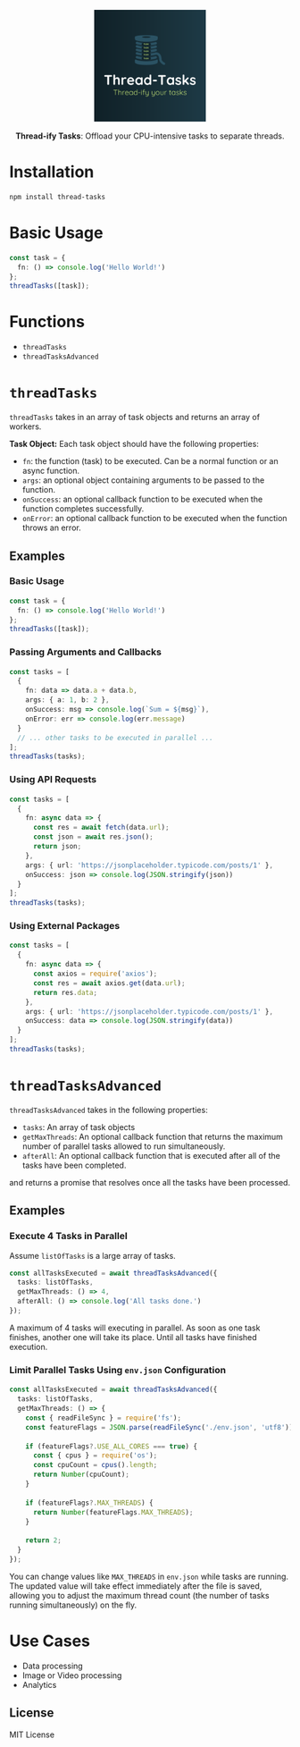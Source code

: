 <p align="center">
<img src="./logo.png" width="200" height="200" alt="Codeium Logo" >
</p>
<p align="center">
<b>Thread-ify Tasks</b>: Offload your CPU-intensive tasks to separate threads.
</p>

# Installation
```bash
npm install thread-tasks
```
# Basic Usage
```typescript
const task = {
  fn: () => console.log('Hello World!')
};
threadTasks([task]);
```


# Functions
- `threadTasks`
- `threadTasksAdvanced`

# `threadTasks`
`threadTasks` takes in an array of task objects and returns an array of workers.

**Task Object:** Each task object should have the following properties:
- `fn`: the function (task) to be executed. Can be a normal function or an async function.
- `args`: an optional object containing arguments to be passed to the function.
- `onSuccess`: an optional callback function to be executed when the function completes successfully.
- `onError`: an optional callback function to be executed when the function throws an error.

## Examples

### Basic Usage
```typescript
const task = {
  fn: () => console.log('Hello World!')
};
threadTasks([task]);
```

### Passing Arguments and Callbacks
```typescript
const tasks = [
  {
    fn: data => data.a + data.b,
    args: { a: 1, b: 2 },
    onSuccess: msg => console.log(`Sum = ${msg}`),
    onError: err => console.log(err.message)
  }
  // ... other tasks to be executed in parallel ...
];
threadTasks(tasks);
```
### Using API Requests
```typescript
const tasks = [
  {
    fn: async data => {
      const res = await fetch(data.url);
      const json = await res.json();
      return json;
    },
    args: { url: 'https://jsonplaceholder.typicode.com/posts/1' },
    onSuccess: json => console.log(JSON.stringify(json))
  }
];
threadTasks(tasks);
```

### Using External Packages
```typescript
const tasks = [
  {
    fn: async data => {
      const axios = require('axios');
      const res = await axios.get(data.url);
      return res.data;
    },
    args: { url: 'https://jsonplaceholder.typicode.com/posts/1' },
    onSuccess: data => console.log(JSON.stringify(data))
  }
];
threadTasks(tasks);
```

# `threadTasksAdvanced`
`threadTasksAdvanced` takes in the following properties:

- `tasks`: An array of task objects
- `getMaxThreads`: An optional callback function that returns the maximum number of parallel tasks allowed to run simultaneously.
-  `afterAll`: An optional callback function that is executed after all of the tasks have been completed.

and returns a promise that resolves once all the tasks have been processed.

## Examples

### Execute 4 Tasks in Parallel
Assume `listOfTasks` is a large array of tasks.
```typescript
const allTasksExecuted = await threadTasksAdvanced({
  tasks: listOfTasks,
  getMaxThreads: () => 4,
  afterAll: () => console.log('All tasks done.')
});
```
A maximum of 4 tasks will executing in parallel. As soon as one task finishes, another one will take its place. Until all tasks have finished execution.

### Limit Parallel Tasks Using `env.json` Configuration
```typescript
const allTasksExecuted = await threadTasksAdvanced({
  tasks: listOfTasks,
  getMaxThreads: () => {
    const { readFileSync } = require('fs');
    const featureFlags = JSON.parse(readFileSync('./env.json', 'utf8'));

    if (featureFlags?.USE_ALL_CORES === true) {
      const { cpus } = require('os');
      const cpuCount = cpus().length;
      return Number(cpuCount);
    }
    
    if (featureFlags?.MAX_THREADS) {
      return Number(featureFlags.MAX_THREADS);
    }
    
    return 2;
  }
});
```
You can change values like `MAX_THREADS` in `env.json` while tasks are running. The updated value will take effect immediately after the file is saved, allowing you to adjust the maximum thread count (the number of tasks running simultaneously) on the fly.

# Use Cases

- Data processing
- Image or Video processing
- Analytics

## License
MIT License
